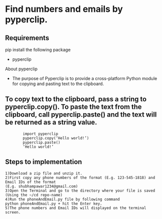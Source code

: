 # Find numbers and emails by pyperclip.

## Requirements
pip install the following package
- pyperclip

About pyperclip

- The purpose of Pyperclip is to provide a cross-platform Python module for copying and pasting text to the clipboard.

## To copy text to the clipboard, pass a string to pyperclip.copy(). To paste the text from the clipboard, call pyperclip.paste() and the text will be returned as a string value.

            import pyperclip
            pyperclip.copy(‘Hello world!’)
            pyperclip.paste()
            ‘Hello world!’

## Steps to implementation

    1)Download a zip file and unzip it.
    2)First copy any phone numbers of the format (E.g. 123-545-1818) and Email IDs of the format 
    (E.g. shubhampawar1234@gmail.com)
    3)Open the Terminal and go to the directory where your file is saved (Using the ~/cd repo-name)
    4)Run the phoneAndEmail.py file by following command
    python phoneAndEmail.py + hit the Enter key.
    5)The phone numbers and Email IDs will displayed on the terminal screen.
